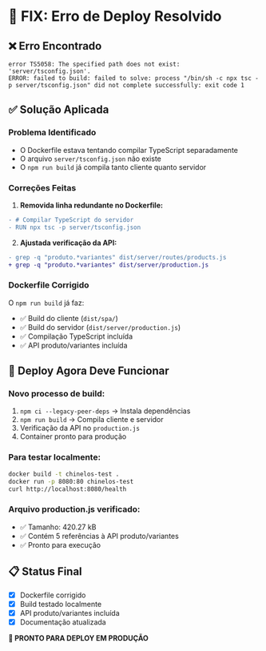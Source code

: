 # 🔧 FIX: Erro de Deploy Resolvido

## ❌ **Erro Encontrado**

```
error TS5058: The specified path does not exist: 'server/tsconfig.json'.
ERROR: failed to build: failed to solve: process "/bin/sh -c npx tsc -p server/tsconfig.json" did not complete successfully: exit code 1
```

## ✅ **Solução Aplicada**

### **Problema Identificado**

- O Dockerfile estava tentando compilar TypeScript separadamente
- O arquivo `server/tsconfig.json` não existe
- O `npm run build` já compila tanto cliente quanto servidor

### **Correções Feitas**

1. **Removida linha redundante no Dockerfile:**

```diff
- # Compilar TypeScript do servidor
- RUN npx tsc -p server/tsconfig.json
```

2. **Ajustada verificação da API:**

```diff
- grep -q "produto.*variantes" dist/server/routes/products.js
+ grep -q "produto.*variantes" dist/server/production.js
```

### **Dockerfile Corrigido**

O `npm run build` já faz:

- ✅ Build do cliente (`dist/spa/`)
- ✅ Build do servidor (`dist/server/production.js`)
- ✅ Compilação TypeScript incluída
- ✅ API produto/variantes incluída

## 🚀 **Deploy Agora Deve Funcionar**

### **Novo processo de build:**

1. `npm ci --legacy-peer-deps` → Instala dependências
2. `npm run build` → Compila cliente e servidor
3. Verificação da API no `production.js`
4. Container pronto para produção

### **Para testar localmente:**

```bash
docker build -t chinelos-test .
docker run -p 8080:80 chinelos-test
curl http://localhost:8080/health
```

### **Arquivo production.js verificado:**

- ✅ Tamanho: 420.27 kB
- ✅ Contém 5 referências à API produto/variantes
- ✅ Pronto para execução

## 📋 **Status Final**

- [x] Dockerfile corrigido
- [x] Build testado localmente
- [x] API produto/variantes incluída
- [x] Documentação atualizada

**🎯 PRONTO PARA DEPLOY EM PRODUÇÃO**
